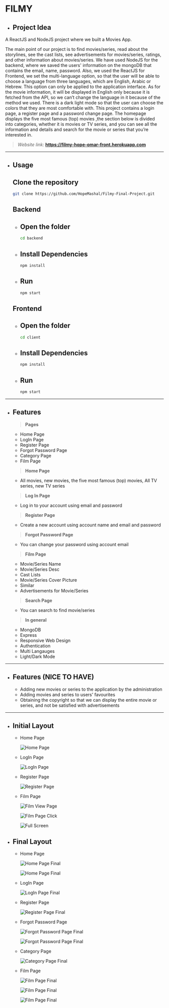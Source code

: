 # **FILMY**
- ## Project Idea
A ReactJS and NodeJS project where we built a Movies App.

The main point of our project is to find movies/series, read about the storylines, see the cast lists, see advertisements for movies/series, ratings, and other information about movies/series. We have used NodeJS for the backend, where we saved the users' information on the mongoDB that contains the email, name, password. Also, we used the ReactJS for Frontend, we set the multi-language option, so that the user will be able to choose a language from three languages, which are English, Arabic or Hebrew. This option can only be applied to the application interface. As for the movie information, it will be displayed in English only because it is fetched from the API, so we can’t change the language in it because of the method we used. There is a dark light mode so that the user can choose the colors that they are most comfortable with. This project contains a login page, a register page and a password change page. The homepage displays the five most famous (top) movies ,the section below is divided into categories, whether it is movies or TV series, and you can see all the information and details and search for the movie or series that you’re interested in. 

> *Website link:*
**https://filmy-hope-omar-front.herokuapp.com** 

***

- ## Usage

  ## Clone the repository
    ```bash
    git clone https://github.com/HopeMashal/Filmy-Final-Project.git
    ```

  ## Backend
    - ## Open the folder
      ```bash
      cd backend
      ```

    - ## Install Dependencies
      ```bash
      npm install
      ```

    - ## Run
      ```bash
      npm start
      ```

  ## Frontend
    - ## Open the folder
      ```bash
      cd client
      ```

    - ## Install Dependencies
      ```bash
      npm install
      ```

    - ## Run
      ```bash
      npm start
      ```

***

- ## Features

  > **Pages**
    - Home Page
    - LogIn Page
    - Register Page
    - Forgot Password Page
    - Category Page
    - Film Page

  > **Home Page**
    - All movies, new movies, the five most famous (top) movies, All TV series, new TV series
  
  > **Log In Page**
    - Log in to your account using email and password

  >  **Register Page**
    - Create a new account using account name and email and password

  >  **Forgot Password Page**
    - You can change your password using account email

  > **Film Page**
    - Movie/Series Name
    - Movie/Series Desc
    - Cast Lists
    - Movie/Series Cover Picture
    - Similar
    - Advertisements for Movie/Series

  >  **Search Page**
    - You can search to find movie/series

  > **In general**
    - MongoDB
    - Express
    - Responsive Web Design 
    - Authentication
    - Multi Langauges
    - Light/Dark Mode

***

- ## Features (**NICE TO HAVE**)
  - Adding new movies or series to the application by the administration
  - Adding movies and series to users' favourites
  - Obtaining the copyright so that we can display the entire movie or series, and not be satisfied with advertisements

***

- ## Initial Layout
    - Home Page

      ![Home Page](https://github.com/HopeMashal/Filmy-Final-Project/blob/master/README-Pictures/homepage.PNG)

    - LogIn Page

      ![LogIn Page](https://github.com/HopeMashal/Filmy-Final-Project/blob/master/README-Pictures/login.PNG)

    - Register Page

      ![Register Page](https://github.com/HopeMashal/Filmy-Final-Project/blob/master/README-Pictures/signup.PNG)

    - Film Page

      ![Film View Page](https://github.com/HopeMashal/Filmy-Final-Project/blob/master/README-Pictures/filmviewpage.PNG)

      ![Film Page Click](https://github.com/HopeMashal/Filmy-Final-Project/blob/master/README-Pictures/filmpageclick.PNG)

      ![Full Screen](https://github.com/HopeMashal/Filmy-Final-Project/blob/master/README-Pictures/fullscreen.PNG)

- ## Final Layout
    - Home Page

      ![Home Page Final](https://github.com/HopeMashal/Filmy-Final-Project/blob/master/README-Pictures/homefinal.PNG)

      ![Home Page Final](https://github.com/HopeMashal/Filmy-Final-Project/blob/master/README-Pictures/home1final.PNG)

    - LogIn Page

      ![LogIn Page Final](https://github.com/HopeMashal/Filmy-Final-Project/blob/master/README-Pictures/loginfinal.PNG)

    - Register Page

      ![Register Page Final](https://github.com/HopeMashal/Filmy-Final-Project/blob/master/README-Pictures/registerfinal.PNG)

    - Forgot Password Page

      ![Forgot Password Page Final](https://github.com/HopeMashal/Filmy-Final-Project/blob/master/README-Pictures/passresetfinal.PNG)

      ![Forgot Password Page Final](https://github.com/HopeMashal/Filmy-Final-Project/blob/master/README-Pictures/passwordresetfinal.PNG)

    - Category Page

      ![Category Page Final](https://github.com/HopeMashal/Filmy-Final-Project/blob/master/README-Pictures/catagoryfinal.PNG)

    - Film Page

      ![Film Page Final](https://github.com/HopeMashal/Filmy-Final-Project/blob/master/README-Pictures/filmpagefinal.PNG)

      ![Film Page Final](https://github.com/HopeMashal/Filmy-Final-Project/blob/master/README-Pictures/filmpage1final.PNG)

      ![Film Page Final](https://github.com/HopeMashal/Filmy-Final-Project/blob/master/README-Pictures/filmpage2final.PNG)